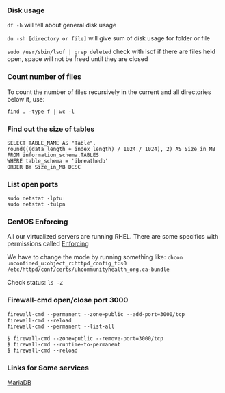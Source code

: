### Disk usage

`df -h` will tell about general disk usage

`du -sh [directory or file]` will give sum of disk usage for folder or file

`sudo /usr/sbin/lsof | grep deleted` check with lsof if there are files held open, space will not be freed until they are closed

### Count number of files

To count the number of files recursively in the current and all directories below it, use:

`find . -type f | wc -l`


### Find out the size of tables


    SELECT TABLE_NAME AS "Table",
	round(((data_length + index_length) / 1024 / 1024), 2) AS Size_in_MB
    FROM information_schema.TABLES
    WHERE table_schema = 'ibreathedb'
    ORDER BY Size_in_MB DESC

### List open ports

    sudo netstat -lptu
    sudo netstat -tulpn

### CentOS Enforcing

All our virtualized servers are running RHEL. There are some specifics with permissions called [Enforcing](https://www.centos.org/docs/5/html/5.2/Deployment_Guide/sec-sel-enable-disable-enforcement.html)

We have to change the mode by running something like:
    `chcon unconfined_u:object_r:httpd_config_t:s0  /etc/httpd/conf/certs/uhcommunityhealth_org.ca-bundle`
    
Check status:
    `ls -Z`

### Firewall-cmd open/close port 3000

    firewall-cmd --permanent --zone=public --add-port=3000/tcp
    firewall-cmd --reload
    firewall-cmd --permanent --list-all
    
    $ firewall-cmd --zone=public --remove-port=3000/tcp
    $ firewall-cmd --runtime-to-permanent 
    $ firewall-cmd --reload 

### Links for Some services

[MariaDB](http://sharadchhetri.com/2014/07/31/install-mariadb-server-centos-7-rhel-7/)
